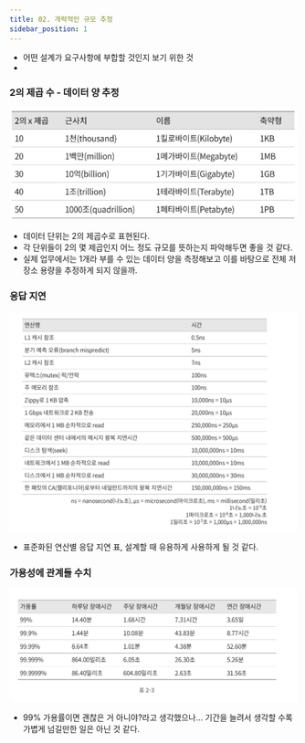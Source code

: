 ```yaml
---
title: 02. 개략적인 규모 추정
sidebar_position: 1
---
```

- 어떤 설계가 요구사항에 부합할 것인지 보기 위한 것
-
### 2의 제곱 수 - 데이터 양 추정
![data-volume.png](img/data-volume.png)
- 데이터 단위는 2의 제곱수로 표현된다.
- 각 단위들이 2의 몇  제곱인지 어느 정도 규모를 뜻하는지 파악해두면 좋을 것 같다.
- 실제 업무에서는 1개라 부를 수 있는 데이터 양을 측정해보고 이를 바탕으로 전체 저장소 용량을 추정하게 되지 않을까.


### 응답 지연
![latency.jpeg](img/latency.jpeg)
- 표준화된 연산별 응답 지연 표, 설계할 때 유용하게 사용하게 될 것 같다.


### 가용성에 관계들 수치
![error-effect.jpeg](img/error-effect.jpeg)
- 99% 가용률이면 괜찮은 거 아니야?라고 생각했으나... 기간을 늘려서 생각할 수록 가볍게 넘길만한 일은 아닌 것 같다.

